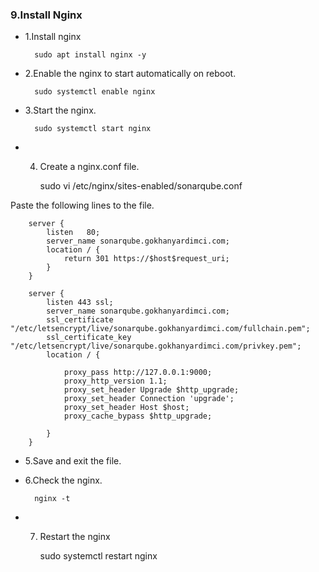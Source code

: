 ### 9.Install Nginx

- 1.Install nginx

        sudo apt install nginx -y

- 2.Enable the nginx to start automatically on reboot.

        sudo systemctl enable nginx

- 3.Start the nginx.

        sudo systemctl start nginx

- 4. Create a nginx.conf file.

        sudo vi /etc/nginx/sites-enabled/sonarqube.conf

Paste the following lines to the file.


        server {
            listen   80;
            server_name sonarqube.gokhanyardimci.com;
            location / {
                return 301 https://$host$request_uri;
            }
        }

        server {
            listen 443 ssl;
            server_name sonarqube.gokhanyardimci.com;
            ssl_certificate "/etc/letsencrypt/live/sonarqube.gokhanyardimci.com/fullchain.pem";
            ssl_certificate_key "/etc/letsencrypt/live/sonarqube.gokhanyardimci.com/privkey.pem";
            location / {

                proxy_pass http://127.0.0.1:9000;
                proxy_http_version 1.1;
                proxy_set_header Upgrade $http_upgrade;
                proxy_set_header Connection 'upgrade';
                proxy_set_header Host $host;
                proxy_cache_bypass $http_upgrade;

            }
        }

- 5.Save and exit the file.

- 6.Check the nginx.

        nginx -t

- 7. Restart the nginx

        sudo systemctl restart nginx